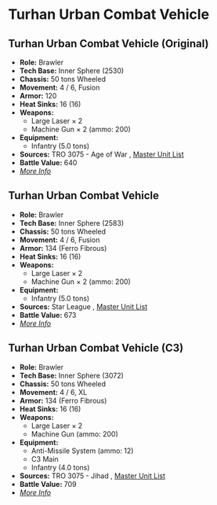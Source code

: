 # Turhan Urban Combat Vehicle 

## Turhan Urban Combat Vehicle (Original) 

- **Role:** Brawler 
- **Tech Base:** Inner Sphere (2530) 
- **Chassis:** 50 tons Wheeled 
- **Movement:** 4 / 6, Fusion 
- **Armor:** 120 
- **Heat Sinks:** 16 (16) 
- **Weapons:** 
  - Large Laser × 2 
  - Machine Gun × 2 (ammo: 200) 
- **Equipment:** 
  - Infantry (5.0 tons) 
- **Sources:** TRO 3075 - Age of War , [Master Unit List](http://masterunitlist.info/Unit/Details/5306) 
- **Battle Value:** 640 
- [*More Info*](turhan_urban_combat_vehicle/turhan_urban_combat_vehicle_original.md) 

## Turhan Urban Combat Vehicle 

- **Role:** Brawler 
- **Tech Base:** Inner Sphere (2583) 
- **Chassis:** 50 tons Wheeled 
- **Movement:** 4 / 6, Fusion 
- **Armor:** 134 (Ferro Fibrous) 
- **Heat Sinks:** 16 (16) 
- **Weapons:** 
  - Large Laser × 2 
  - Machine Gun × 2 (ammo: 200) 
- **Equipment:** 
  - Infantry (5.0 tons) 
- **Sources:** Star League , [Master Unit List](http://masterunitlist.info/Unit/Details/3320) 
- **Battle Value:** 673 
- [*More Info*](turhan_urban_combat_vehicle/turhan_urban_combat_vehicle.md) 

## Turhan Urban Combat Vehicle (C3) 

- **Role:** Brawler 
- **Tech Base:** Inner Sphere (3072) 
- **Chassis:** 50 tons Wheeled 
- **Movement:** 4 / 6, XL 
- **Armor:** 134 (Ferro Fibrous) 
- **Heat Sinks:** 16 (16) 
- **Weapons:** 
  - Large Laser × 2 
  - Machine Gun (ammo: 200) 
- **Equipment:** 
  - Anti-Missile System (ammo: 12) 
  - C3 Main 
  - Infantry (4.0 tons) 
- **Sources:** TRO 3075 - Jihad , [Master Unit List](http://masterunitlist.info/Unit/Details/3319) 
- **Battle Value:** 709 
- [*More Info*](turhan_urban_combat_vehicle/turhan_urban_combat_vehicle_c3.md) 

